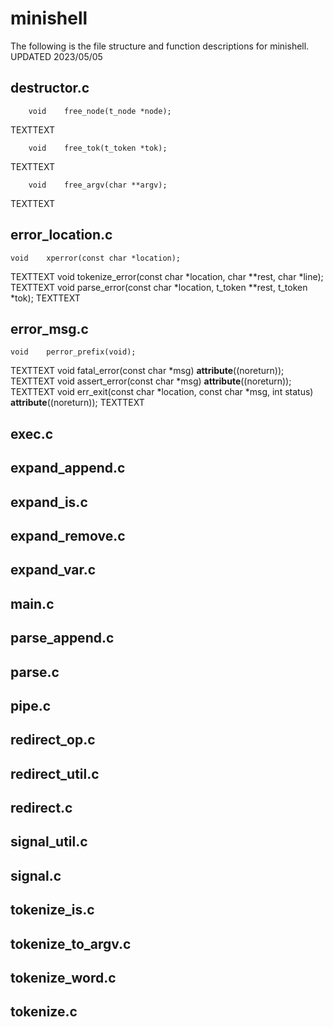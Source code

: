 # minishell
The following is the file structure and function descriptions for minishell.
UPDATED 2023/05/05

## 	destructor.c
```
	void	free_node(t_node *node);
```
TEXTTEXT

```
	void	free_tok(t_token *tok);
```
TEXTTEXT

```
	void	free_argv(char **argv);
```
TEXTTEXT

## error_location.c
	void	xperror(const char *location);
TEXTTEXT
	void	tokenize_error(const char *location, char **rest, char *line);
TEXTTEXT
	void	parse_error(const char *location, t_token **rest, t_token *tok);
TEXTTEXT

## error_msg.c
	void	perror_prefix(void);
TEXTTEXT
	void	fatal_error(const char *msg) __attribute__((noreturn));
TEXTTEXT
	void	assert_error(const char *msg) __attribute__((noreturn));
TEXTTEXT
	void	err_exit(const char *location, const char *msg, int status) __attribute__((noreturn));
TEXTTEXT

## exec.c

## expand_append.c

## expand_is.c

## expand_remove.c

## expand_var.c

## main.c

## parse_append.c

## parse.c

## pipe.c

## redirect_op.c

## redirect_util.c

## redirect.c

## signal_util.c

## signal.c

## tokenize_is.c

## tokenize_to_argv.c

## tokenize_word.c

## tokenize.c
